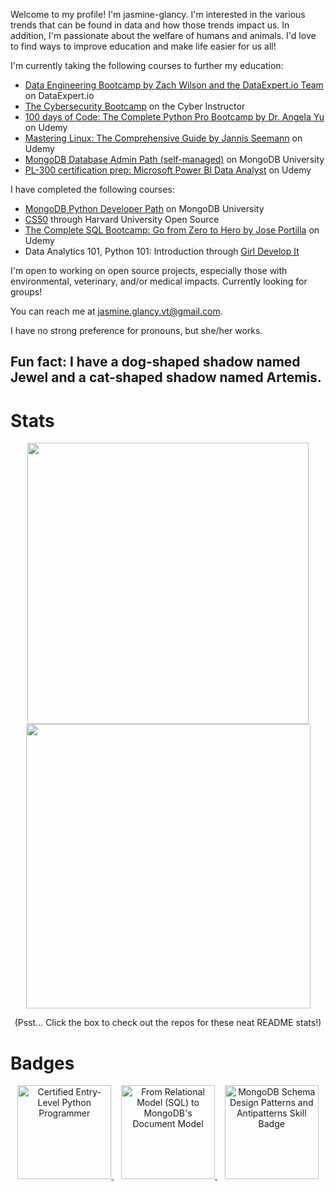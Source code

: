 
Welcome to my profile! I'm jasmine-glancy. I'm interested in the various trends that can be found in data and how those trends impact us. 
In addition, I'm passionate about the welfare of humans and animals. I'd love to find ways to improve education and make life easier for us all! 


I'm currently taking the following courses to further my education:
- [Data Engineering Bootcamp by Zach Wilson and the DataExpert.io Team](https://www.dataexpert.io/) on DataExpert.io
- [The Cybersecurity Bootcamp](https://codingbootcamp.thecyberinstructor.com/) on the Cyber Instructor
- [100 days of Code: The Complete Python Pro Bootcamp by Dr. Angela Yu](https://www.udemy.com/course/100-days-of-code) on Udemy
- [Mastering Linux: The Comprehensive Guide by Jannis Seemann](https://www.udemy.com/course/mastering-linux/) on Udemy
- [MongoDB Database Admin Path (self-managed)](https://learn.mongodb.com/learn/learning-path/mongodb-database-admin-self-managed-path) on MongoDB University 
- [PL-300 certification prep: Microsoft Power BI Data Analyst](https://www.udemy.com/course/70-778-analyzing-and-visualizing-data-with-power-bi/) on Udemy 

I have completed the following courses:
- [MongoDB Python Developer Path](https://learn.mongodb.com/learn/learning-path/mongodb-python-developer-path) on MongoDB University
- [CS50](https://pll.harvard.edu/course/cs50-introduction-computer-science) through Harvard University Open Source
- [The Complete SQL Bootcamp: Go from Zero to Hero by Jose Portilla](https://www.udemy.com/course/the-complete-sql-bootcamp/) on Udemy
- Data Analytics 101, Python 101: Introduction through [Girl Develop It](https://girldevelopit.com/)

I'm open to working on open source projects, especially those with environmental, veterinary, and/or medical impacts. Currently looking for groups!

You can reach me at jasmine.glancy.vt@gmail.com.

I have no strong preference for pronouns, but she/her works. 

Fun fact: I have a dog-shaped shadow named Jewel and a cat-shaped shadow named Artemis. 
---

# Stats

<p align="center">
  <a href="https://git.io/streak-stats">
    <img align="center" width=450 src="https://github-readme-streak-stats-jasmine-glancys-projects.vercel.app/?user=jasmine-glancy&card_width=400&theme=dracula" />
  </a>
  <span padding=2></span>
  <a href="https://github.com/jasmine-glancy/github-readme-stats">
    <img align="center" width=455 src="https://github-readme-stats.vercel.app/api?username=jasmine-glancy&show_icons=true&theme=dracula" />
  </a>
</p>

<p align="center">
  (Psst... Click the box to check out the repos for these neat README stats!)
</p>


# Badges

<p align="center">
  <a href="https://www.credly.com/badges/8c4fe528-507a-4f37-98d0-c0ca9a3d2aeb/public_url">
    <img src="https://i.imgur.com/y0tue6f.png" width="150" height="150" alt="Certified Entry-Level Python Programmer" />
  </a>
  &nbsp;&nbsp;
  <a href="https://www.credly.com/badges/8c4fe528-507a-4f37-98d0-c0ca9a3d2aeb/public_url">
    <img src="https://i.imgur.com/xRkvvXV.png" width="150" height="150" alt="From Relational Model (SQL) to MongoDB's Document Model"/>
  </a>
    &nbsp;&nbsp;
  <a href="https://www.credly.com/earner/earned/badge/58cf6ee9-c1fe-4dcd-9059-05d32a60fdde">
    <img src="https://i.imgur.com/K1gGnqY.png" width="150" height="150" alt="MongoDB Schema Design Patterns and Antipatterns Skill Badge"/>
  </a>
</p>
